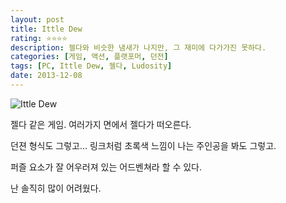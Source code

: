 ```yaml
---
layout: post
title: Ittle Dew
rating: ⭐️⭐️⭐️⭐️
description: 젤다와 비슷한 냄새가 나지만, 그 재미에 다가가진 못하다.
categories: [게임, 액션, 플랫포머, 던전]
tags: [PC, Ittle Dew, 젤다, Ludosity]
date: 2013-12-08
---
```


![Ittle Dew](../../review/img/2013/ittle_dew.jpg)

젤다 같은 게임. 여러가지 면에서 젤다가 떠오른다.

던젼 형식도 그렇고… 링크처럼 초록색 느낌이 나는 주인공을 봐도 그렇고.

퍼즐 요소가 잘 어우러져 있는 어드벤쳐라 할 수 있다.

난 솔직히 많이 어려웠다.